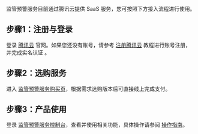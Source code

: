 监管预警服务目前通过腾讯云提供 SaaS 服务，您可按照下方接入流程进行使用。

## 步骤1：注册与登录
登录 [腾讯云](https://cloud.tencent.com/) 官网。如果您还没有账号，请参考 [注册腾讯云](https://www.qcloud.com/document/product/378/8415) 教程进行账号注册，并完成实名认证 。

## 步骤2：选购服务
进入 [监管预警服务购买页](https://buy.cloud.tencent.com/rvs)，根据需求选购版本后可直接线上完成支付。

## 步骤3：产品使用
登录 [监管预警服务控制台](https://cloud.tencent.com/product/rvs)，查看并使用相关功能，具体操作请参阅 [操作指南](https://cloud.tencent.com/document/product/1296/49747)。

